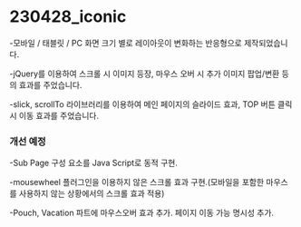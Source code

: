 # 230428_iconic
-모바일 / 태블릿 / PC 화면 크기 별로 레이아웃이 변화하는 반응형으로 제작되었습니다.

-jQuery를 이용하여 스크롤 시 이미지 등장, 마우스 오버 시 추가 이미지 팝업/변환 등의 효과를 주었습니다.

-slick, scrollTo 라이브러리를 이용하여 메인 페이지의 슬라이드 효과, TOP 버튼 클릭 시 이동 효과를 주었습니다.




### 개선 예정
-Sub Page 구성 요소를 Java Script로 동적 구현.

-mousewheel 플러그인을 이용하지 않은 스크롤 효과 구현.(모바일을 포함한 마우스를 사용하지 않는 상황에서의 스크롤 효과 적용)

-Pouch, Vacation 파트에 마우스오버 효과 추가. 페이지 이동 가능 명시성 추가.

